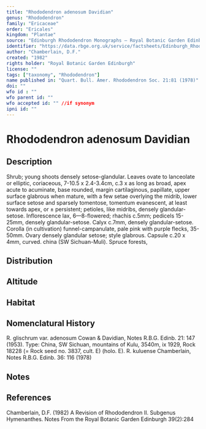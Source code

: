 ```yaml
---
title: "Rhododendron adenosum Davidian"
genus: "Rhododendron"
family: "Ericaceae"
order: "Ericales"
kingdom: "Plantae"
source: "Edinburgh Rhododendron Monographs – Royal Botanic Garden Edinburgh"
identifier: "https://data.rbge.org.uk/service/factsheets/Edinburgh_Rhododendron_Monographs.xhtml"
author: "Chamberlain, D.F."
created: "1982"
rights holder: "Royal Botanic Garden Edinburgh"
license: ""
tags: ["taxonomy", "Rhododendron"]
name published in: "Quart. Bull. Amer. Rhododendron Soc. 21:81 (1978)"
doi: ""
wfo id : ""
wfo parent id: ""
wfo accepted id: "" //if synonym                      
ipni id: ""
---
```


                       

# Rhododendron adenosum Davidian

## Description
Shrub; young shoots densely setose-glandular. Leaves ovate to lanceolate or elliptic, coriaceous, 7-10.5 x 2.4-3.4cm, c.3 x as long as broad, apex acute to acuminate, base rounded, margin cartilaginous, papillate, upper surface glabrous when mature, with a few setae overlying the midrib, lower surface setose and sparsely tomentose, tomentum evanescent, at least towards apex, or ± persistent; petioles, like midribs, densely glandular-setose. Inflorescence lax, 6—8-flowered; rhachis c.5mm; pedicels 15-25mm, densely glandular-setose. Calyx c.7mm, densely glandular-setose. Corolla (in cultivation) funnel-campanulate, pale pink with purple flecks, 35-50mm. Ovary densely glandular setose; style glabrous. Capsule c.20 x 4mm, curved. china (SW Sichuan-Muli). Spruce forests,

## Distribution


## Altitude


## Habitat


## Nomenclatural History
R. glischrum var. adenosum Cowan & Davidian, Notes R.B.G. Edinb. 21: 147 (1953). Type: China, SW Sichuan, mountains of Kulu, 3540m, ix 1929, Rock 18228 (= Rock seed no. 3837, cult. E) (holo. E). R. kuluense Chamberlain, Notes R.B.G. Edinb. 36: 116 (1978)
                       
## Notes


## References

Chamberlain, D.F. (1982) A Revision of Rhododendron II. Subgenus Hymenanthes. Notes From the Royal Botanic Garden Edinburgh 39(2):284
